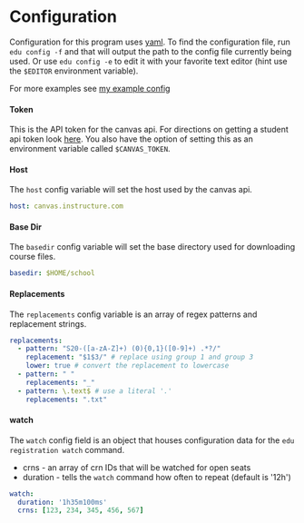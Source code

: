 # Configuration

Configuration for this program uses [yaml](https://yaml.org/). To find the configuration file, run `edu config -f` and that will output the path to the config file currently being used. Or use `edu config -e` to edit it with your favorite text editor (hint use the `$EDITOR` environment variable).

For more examples see [my example config](/docs/exmaple_config.yml)

#### Token
This is the API token for the canvas api. For directions on getting a student api token look [here](https://community.canvaslms.com/docs/DOC-16005-42121018197).
You also have the option of setting this as an environment variable called `$CANVAS_TOKEN`.

#### Host
The `host` config variable will set the host used by the canvas api.
```yaml
host: canvas.instructure.com
```

#### Base Dir
The `basedir` config variable will set the base directory used for downloading course files.
```yaml
basedir: $HOME/school
```

#### Replacements
The `replacements` config variable is an array of regex patterns and replacement strings.
```yaml
replacements:
  - pattern: "S20-([a-zA-Z]+) (0){0,1}([0-9]+) .*?/"
    replacement: "$1$3/" # replace using group 1 and group 3
    lower: true # convert the replacement to lowercase
  - pattern: " "
    replacements: "_"
  - pattern: \.text$ # use a literal '.'
    replacements: ".txt"
```

#### watch
The `watch` config field is an object that houses configuration data for the `edu registration watch` command.
* crns - an array of crn IDs that will be watched for open seats
* duration - tells the `watch` command how often to repeat (default is '12h')
```yaml
watch:
  duration: '1h35m100ms'
  crns: [123, 234, 345, 456, 567]
```